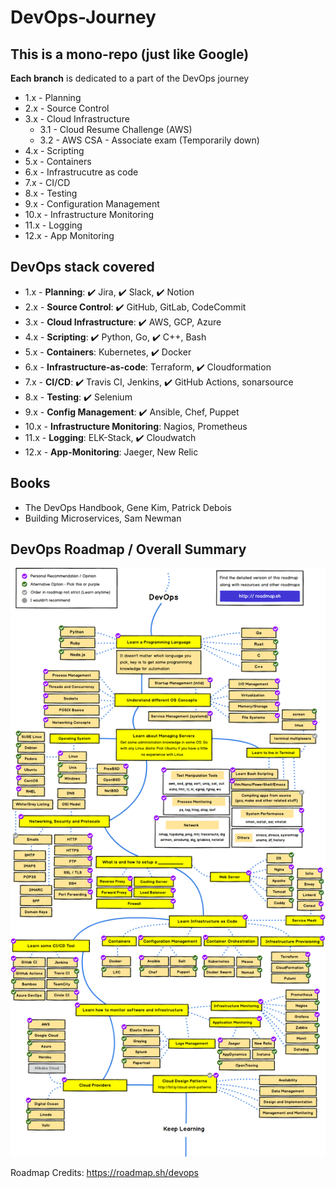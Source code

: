 # DevOps-Journey

## This is a mono-repo (just like Google)

**Each branch** is dedicated to a part of the DevOps journey

- 1.x - Planning
- 2.x - Source Control
- 3.x - Cloud Infrastructure
    - 3.1 - Cloud Resume Challenge (AWS)
    - 3.2 - AWS CSA - Associate exam (Temporarily down)
- 4.x - Scripting
- 5.x - Containers
- 6.x - Infrastrucutre as code
- 7.x - CI/CD
- 8.x - Testing 
- 9.x - Configuration Management
- 10.x - Infrastructure Monitoring
- 11.x - Logging
- 12.x - App Monitoring

## DevOps stack covered
- 1.x - **Planning**: ✔️ Jira, ✔️ Slack, ✔️ Notion
- 2.x - **Source Control**: ✔️ GitHub, GitLab, CodeCommit
- 3.x - **Cloud Infrastructure**: ✔️ AWS, GCP, Azure
- 4.x - **Scripting**: ✔️ Python, Go, ✔️ C++, Bash
- 5.x - **Containers**: Kubernetes, ✔️ Docker
- 6.x - **Infrastructure-as-code**: Terraform, ✔️ Cloudformation
- 7.x - **CI/CD**: ✔️ Travis CI, Jenkins, ✔️ GitHub Actions, sonarsource
- 8.x - **Testing**: ✔️ Selenium
- 9.x - **Config Management**: ✔️ Ansible, Chef, Puppet
- 10.x - **Infrastructure Monitoring**: Nagios, Prometheus
- 11.x - **Logging**: ELK-Stack, ✔️ Cloudwatch
- 12.x - **App-Monitoring**: Jaeger, New Relic

## Books
- The DevOps Handbook, Gene Kim, Patrick Debois
- Building Microservices, Sam Newman


## DevOps Roadmap / Overall Summary

![My Image](devops.png)

Roadmap Credits: https://roadmap.sh/devops

